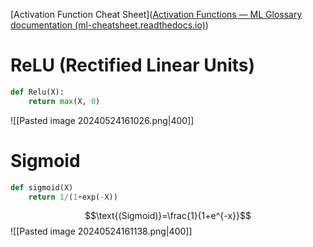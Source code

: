 [Activation Function Cheat Sheet]([Activation Functions — ML Glossary documentation (ml-cheatsheet.readthedocs.io)](https://ml-cheatsheet.readthedocs.io/en/latest/activation_functions.html))

# ReLU (Rectified Linear Units)
```python
def Relu(X):
	return max(X, 0)
```
![[Pasted image 20240524161026.png|400]]


# Sigmoid
```python
def sigmoid(X)
	return 1/(1+exp(-X))
```
$$\text{(Sigmoid)}=\frac{1}{1+e^{-x}}$$
![[Pasted image 20240524161138.png|400]]

